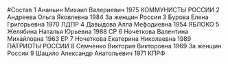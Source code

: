 #Состав
1 Ананьин Михаил Валериевич 1975 КОММУНИСТЫ РОССИИ
2 Андреева Ольга Яковлевна 1984 За женщин России
3 Бурова Елена Григорьевна 1970 ЛДПР
4 Давыдова Алла Мефодиевна 1954 ЯБЛОКО
5 Желябина Наталья Юрьевна 1988 СР
6 Ночеткова Валентина Михайловна 1963 ЕР
7 Ночеткова Екатерина Николаевна 1989 ПАТРИОТЫ РОССИИ
8 Семченко Виктория Викторовна 1969 За женщин России
9 Шацило Александр Анатольевич 1971 КПРФ
